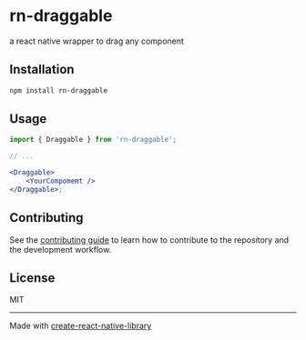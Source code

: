 # rn-draggable

a react native wrapper to drag any component

## Installation

```sh
npm install rn-draggable
```

## Usage

```jsx
import { Draggable } from 'rn-draggable';

// ...

<Draggable>
	<YourCompomemt />
</Draggable>;
```

## Contributing

See the [contributing guide](CONTRIBUTING.md) to learn how to contribute to the repository and the development workflow.

## License

MIT

---

Made with [create-react-native-library](https://github.com/callstack/react-native-builder-bob)
